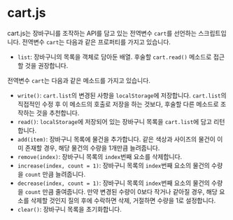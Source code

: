 # cart.js

cart.js는 장바구니를 조작하는 API를 담고 있는 전역변수 `cart`를 선언하는 스크립트입니다.
전역변수 `cart`는 다음과 같은 프로퍼티를 가지고 있습니다.

- `list`: 장바구니의 목록을 객체로 담아둔 배열. 후술할 `cart.read()` 메소드로 접근할 것을 권장합니다.

전역변수 `cart`는 다음과 같은 메소드를 가지고 있습니다.

- `write()`: `cart.list`의 변경된 사항을 `localStorage`에 저장합니다.
  `cart.list`의 직접적인 수정 후 이 메소드의 호출로 저장을 하는 것보다, 후술할 다른 메소드로 조작하는 것을 추천합니다.
- `read()`: `localStorage`에 저장되어 있는 장바구니 목록을 `cart.list`에 담고 리턴합니다.
- `add(item)`: 장바구니 목록에 물건을 추가합니다.
  같은 색상과 사이즈의 물건이 이미 존재할 경우, 해당 물건의 수량을 1개만큼 늘려줍니다.
- `remove(index)`: 장바구니 목록의 `index`번째 요소를 삭제합니다.
- `increase(index, count = 1)`: 장바구니 목록의 `index`번째 요소의 물건의 수량을 `count` 만큼 늘려줍니다.
- `decrease(index, count = 1)`: 장바구니 목록의 `index`번째 요소의 물건의 수량을 `count` 만큼 줄여줍니다.
  만약 변경된 수량이 0보다 작거나 같아질 경우, 해당 요소를 삭제할 것인지 질의 후에 수락하면 삭제, 거절하면 수량을 1로 설정합니다.
- `clear()`: 장바구니 목록을 초기화합니다.
